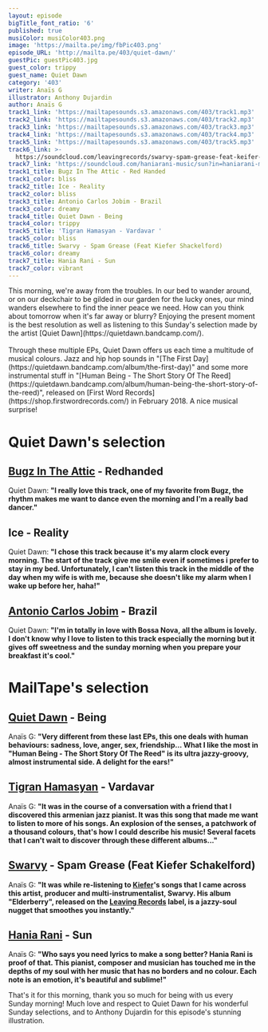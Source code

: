 ```yaml
---
layout: episode
bigTitle_font_ratio: '6'
published: true
musiColor: musiColor403.png
image: 'https://mailta.pe/img/fbPic403.png'
episode_URL: 'http://mailta.pe/403/quiet-dawn/'
guestPic: guestPic403.jpg
guest_color: trippy
guest_name: Quiet Dawn
category: '403'
writer: Anaïs G
illustrator: Anthony Dujardin
author: Anaïs G
track1_link: 'https://mailtapesounds.s3.amazonaws.com/403/track1.mp3'
track2_link: 'https://mailtapesounds.s3.amazonaws.com/403/track2.mp3'
track3_link: 'https://mailtapesounds.s3.amazonaws.com/403/track3.mp3'
track4_link: 'https://mailtapesounds.s3.amazonaws.com/403/track4.mp3'
track5_link: 'https://mailtapesounds.s3.amazonaws.com/403/track5.mp3'
track6_link: >-
  https://soundcloud.com/leavingrecords/swarvy-spam-grease-feat-keifer-shackelford
track7_link: 'https://soundcloud.com/haniarani-music/sun?in=haniarani-music/sets/esja-2'
track1_title: Bugz In The Attic - Red Handed
track1_color: bliss
track2_title: Ice - Reality
track2_color: bliss
track3_title: Antonio Carlos Jobim - Brazil
track3_color: dreamy
track4_title: Quiet Dawn - Being
track4_color: trippy
track5_title: 'Tigran Hamasyan - Vardavar '
track5_color: bliss
track6_title: Swarvy - Spam Grease (Feat Kiefer Shackelford)
track6_color: dreamy
track7_title: Hania Rani - Sun
track7_color: vibrant
---
```

<p id="introduction"> This morning, we're away from the troubles. In our bed to wander around, or on our deckchair to be gilded in our garden for the lucky ones, our mind wanders elsewhere to find the inner peace we need. How can you think about tomorrow when it's far away or blurry? Enjoying the present moment is the best resolution as well as listening to this Sunday's selection made by the artist [Quiet Dawn](https://quietdawn.bandcamp.com/). 
<br><br>
Through these multiple EPs, Quiet Dawn offers us each time a multitude of musical colours. Jazz and hip hop sounds in "[The First Day](https://quietdawn.bandcamp.com/album/the-first-day)" and some more instrumental stuff in "[Human Being - The Short Story Of The Reed](https://quietdawn.bandcamp.com/album/human-being-the-short-story-of-the-reed)", released on [First Word Records](https://shop.firstwordrecords.com/) in February 2018. A nice musical surprise! 
</p>



# Quiet Dawn's selection

## [Bugz In The Attic](https://en.wikipedia.org/wiki/Bugz_in_the_Attic) - Redhanded
Quiet Dawn: **"**I really love this track, one of my favorite from Bugz, the rhythm makes me want to dance even the morning and I'm a really bad dancer.**"**

## Ice - Reality
Quiet Dawn: **"**I chose this track because it's my alarm clock every morning. The start of the track give me smile even if sometimes i prefer to stay in my bed. Unfortunately, I can't listen this track in the middle of the day when my wife is with me, because she doesn't like my alarm when I wake up before her, haha!**"**

## [Antonio Carlos Jobim](https://fr.wikipedia.org/wiki/Antônio_Carlos_Jobim) - Brazil
Quiet Dawn: **"**I'm in totally in love with Bossa Nova, all the album is lovely. I don't know why I love to listen to this track especially the morning but it gives off sweetness and the sunday morning when you prepare your breakfast it's cool.**"**


# MailTape's selection

## [Quiet Dawn](https://www.facebook.com/QuietDawn) - Being
Anaïs G: **"**Very different from these last EPs, this one deals with human behaviours: sadness, love, anger, sex, friendship... What I like the most in "Human Being - The Short Story Of The Reed" is its ultra jazzy-groovy, almost instrumental side. A delight for the ears!**"**

## [Tigran Hamasyan](https://tigranhamasyan.bandcamp.com/) - Vardavar
Anaïs G: **"**It was in the course of a conversation with a friend that I discovered this armenian jazz pianist. It was this song that made me want to listen to more of his songs. An explosion of the senses, a patchwork of a thousand colours, that's how I could describe his music! Several facets that I can't wait to discover through these different albums...**"**

## [Swarvy](https://soundcloud.com/swarvy) - Spam Grease (Feat Kiefer Schakelford)
Anaïs G: **"**It was while re-listening to [Kiefer](https://soundcloud.com/kiefdaddy)'s songs that I came across this artist, producer and multi-instrumentalist, Swarvy. His album "Elderberry", released on the [Leaving Records](https://leavingrecords.com/) label, is a jazzy-soul nugget that smoothes you instantly.**"**

## [Hania Rani](https://soundcloud.com/haniarani-music) - Sun 
Anaïs G: **"**Who says you need lyrics to make a song better? Hania Rani is proof of that. This pianist, composer and musician has touched me in the depths of my soul with her music that has no borders and no colour. Each note is an emotion, it's beautiful and sublime!**"**


<p id="outroduction">That's it for this morning, thank you so much for being with us every Sunday morning! Much love and respect to Quiet Dawn for his wonderful Sunday selections, and to Anthony Dujardin for this episode's stunning illustration.</p>
